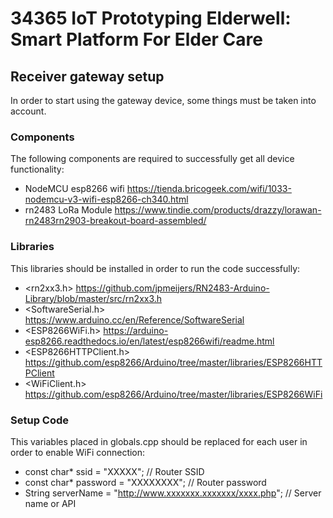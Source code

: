 # 34365 IoT Prototyping Elderwell: Smart Platform For Elder Care
## Receiver gateway setup
In order to start using the gateway device, some things must be taken into account.
### Components
The following components are required to successfully get all device functionality:
- NodeMCU esp8266 wifi https://tienda.bricogeek.com/wifi/1033-nodemcu-v3-wifi-esp8266-ch340.html
- rn2483 LoRa Module https://www.tindie.com/products/drazzy/lorawan-rn2483rn2903-breakout-board-assembled/

### Libraries

This libraries should be installed in order to run the code successfully:
- <rn2xx3.h> https://github.com/jpmeijers/RN2483-Arduino-Library/blob/master/src/rn2xx3.h
- <SoftwareSerial.h> https://www.arduino.cc/en/Reference/SoftwareSerial
- <ESP8266WiFi.h> https://arduino-esp8266.readthedocs.io/en/latest/esp8266wifi/readme.html
- <ESP8266HTTPClient.h> https://github.com/esp8266/Arduino/tree/master/libraries/ESP8266HTTPClient
- <WiFiClient.h> https://github.com/esp8266/Arduino/tree/master/libraries/ESP8266WiFi

### Setup Code
This variables placed in globals.cpp should be replaced for each user in order to enable WiFi connection:

- const char* ssid = "XXXXX"; // Router SSID
- const char* password = "XXXXXXXX"; // Router password
- String serverName = "http://www.xxxxxxx.xxxxxxx/xxxx.php"; // Server name or API

